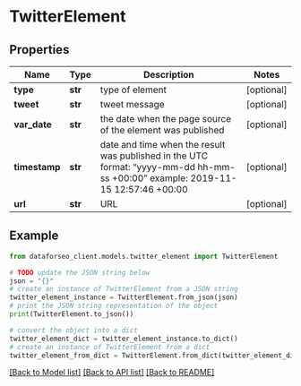 # TwitterElement


## Properties

Name | Type | Description | Notes
------------ | ------------- | ------------- | -------------
**type** | **str** | type of element | [optional] 
**tweet** | **str** | tweet message | [optional] 
**var_date** | **str** | the date when the page source of the element was published | [optional] 
**timestamp** | **str** | date and time when the result was published in the UTC format: “yyyy-mm-dd hh-mm-ss +00:00” example: 2019-11-15 12:57:46 +00:00 | [optional] 
**url** | **str** | URL | [optional] 

## Example

```python
from dataforseo_client.models.twitter_element import TwitterElement

# TODO update the JSON string below
json = "{}"
# create an instance of TwitterElement from a JSON string
twitter_element_instance = TwitterElement.from_json(json)
# print the JSON string representation of the object
print(TwitterElement.to_json())

# convert the object into a dict
twitter_element_dict = twitter_element_instance.to_dict()
# create an instance of TwitterElement from a dict
twitter_element_from_dict = TwitterElement.from_dict(twitter_element_dict)
```
[[Back to Model list]](../README.md#documentation-for-models) [[Back to API list]](../README.md#documentation-for-api-endpoints) [[Back to README]](../README.md)


